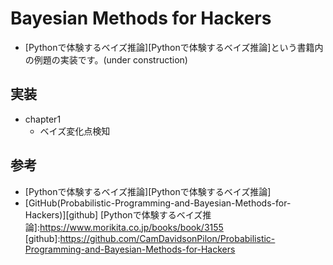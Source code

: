 # Bayesian Methods for Hackers
- [Pythonで体験するベイズ推論][Pythonで体験するベイズ推論]という書籍内の例題の実装です。(under construction)

## 実装
- chapter1
  - ベイズ変化点検知

## 参考
- [Pythonで体験するベイズ推論][Pythonで体験するベイズ推論]
- [GitHub(Probabilistic-Programming-and-Bayesian-Methods-for-Hackers)][github]
[Pythonで体験するベイズ推論]:https://www.morikita.co.jp/books/book/3155
[github]:https://github.com/CamDavidsonPilon/Probabilistic-Programming-and-Bayesian-Methods-for-Hackers